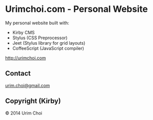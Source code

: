 # Urimchoi.com - Personal Website

My personal website built with:
* Kirby CMS
* Stylus (CSS Preprocessor)
* Jeet (Stylus library for grid layouts)
* CoffeeScript (JavaScript compiler)

<http://urimchoi.com>

## Contact 
<urim.choi@gmail.com>


## Copyright (Kirby)

© 2014 Urim Choi
